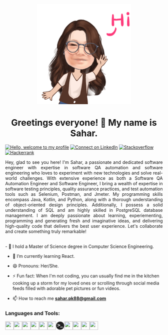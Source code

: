 <p align="center">
<img src="/waving.gif" width="300px">
</p>
<h1 align="center">Greetings everyone! 👋 My name is Sahar.</h1>

[![Hello, welcome to my profile](https://img.shields.io/badge/Hello,Programmer!-Welcome-orange.svg?style=flat&logo=github)](https://github.com/saharpk1988) [![Connect on LinkedIn](https://img.shields.io/badge/--linkedin?label=LinkedIn&logo=LinkedIn&style=social)](https://www.linkedin.com/in/saharpourkarimi/)
[![Stackoverflow](https://img.shields.io/badge/--stackoverflow?label=stackoverflow&logo=stackoverflow&style=social)](https://stackoverflow.com/users/12813019/sahar-pk)
[![Hackerrank](https://img.shields.io/badge/--hackerrank?label=hackerrank&logo=hackerrank&style=social)](https://www.hackerrank.com/sahar_pourkarimi)


<p align="justify">
Hey, glad to see you here! I'm Sahar, a passionate and dedicated software engineer with expertise in software QA automation and software engineering who loves to experiment with new technologies and solve real-world challenges. With extensive experience as both a Software QA Automation Engineer and Software Engineer, I bring a wealth of expertise in software testing principles, quality assurance practices, and test automation tools such as Selenium, Postman, and Jmeter. My programming skills encompass Java, Kotlin, and Python, along with a thorough understanding of object-oriented design principles. Additionally, I possess a solid understanding of SQL and am highly skilled in PostgreSQL database management. I am deeply passionate about learning, experiementing, programming and generating fresh and imaginative ideas, and delivering high-quality code that delivers the best user experience. Let's collaborate and create something truly remarkable! </p>

<br>
- 🔭 I hold a Master of Science degree in Computer Science Engineering.

- 🌱 I’m currently learning React.

- 😄 Pronouns: Her/She.

- ⚡ Fun fact: When I'm not coding, you can usually find me in the kitchen cooking up a storm for my loved ones or scrolling through social media feeds filled with adorable pet pictures or fun videos.</h4>

- 📫 How to reach me **sahar.pk88@gmail.com**

<h3> Languages and Tools: </h3>
<img align="left" width="27px" height="27px" src="https://resources.jetbrains.com/storage/products/intellij-idea/img/meta/intellij-idea_logo_300x300.png"/>
<img align="left" width="27px" height="27px" src="https://www.selenium.dev/images/selenium_logo_square_green.png"/>
<img align="left" width="27px" height="27px" src="https://git-scm.com/images/logos/downloads/Git-Logo-2Color.png"/>
<img align="left" width="27px" height="27px" src="https://github.githubassets.com/images/modules/logos_page/GitHub-Mark.png"/>
<img align="left" width="27px" height="27px" src="https://github.githubassets.com/images/modules/site/features/actions-icon-actions.svg"/>
<img align="left" width="27px" height="27px" src="https://upload.wikimedia.org/wikipedia/commons/thumb/5/5c/AWS_Simple_Icons_AWS_Cloud.svg/512px-AWS_Simple_Icons_AWS_Cloud.svg.png"/>
<img align="left" width="27px" height="27px"src="https://raw.githubusercontent.com/github/explore/80688e429a7d4ef2fca1e82350fe8e3517d3494d/topics/terminal/terminal.png"/>
<img align="left" width="27px" height="27px" src="https://www.oracle.com/a/ocom/img/cb71-java-logo.png"/>
<img align="left" width="27px" height="27px" src="https://upload.wikimedia.org/wikipedia/commons/thumb/8/87/Sql_data_base_with_logo.png/600px-Sql_data_base_with_logo.png"/>
<img align="left" width="27px" height="27px" src="https://maven.apache.org/images/maven-logo-black-on-white.png"/>
<img align="left" width="27px" height="27px" src="https://cdn.iconscout.com/icon/free/png-512/jira-282222.png?f=avif&w=512"/>





